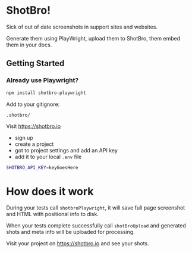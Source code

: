 
# ShotBro!

Sick of out of date screenshots in support sites and websites.

Generate them using PlayWright, upload them to ShotBro, them embed them in your docs.

## Getting Started

### Already use Playwright?

```bash
npm install shotbro-playwright
```

Add to your gitignore:
```gitignore
.shotbro/
```

Visit https://shotbro.io 
 - sign up
 - create a project 
 - got to project settings and add an API key
 - add it to your local `.env` file

```bash
SHOTBRO_API_KEY=keyGoesHere
```

# How does it work

During your tests call `shotbroPlaywright`, it will save full page screenshot and HTML with positional info to disk.

When your tests complete successfully call `shotBroUpload` and generated shots and meta info will be uploaded  for 
processing.

Visit your project on https://shotbro.io and see your shots.

